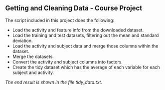 ## Getting and Cleaning Data - Course Project

The script included in this project does the following:

* Load the activity and feature info from the downloaded dataset.
* Load the training and test datasets, filtering out the mean and standard deviation.
* Load the activity and subject data and merge those columns within the dataset.
* Merge the datasets.
* Convert the activity and subject columns into factors.
* Create the tidy dataset which has the average of each variable for each subject and activity.

*The end result is shown in the file tidy_data.txt.*
